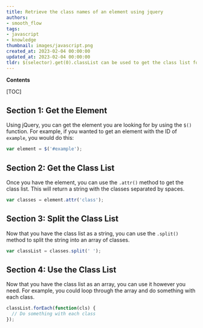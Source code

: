 ```yaml
---
title: Retrieve the class names of an element using jquery
authors:
- smooth_flow
tags:
- javascript
- knowledge
thumbnail: images/javascript.png
created_at: 2023-02-04 00:00:00
updated_at: 2023-02-04 00:00:00
tldr: $(selector).get(0).classList can be used to get the class list for an element with jQuery in Javascript.
---
```


**Contents**

[TOC]

## Section 1: Get the Element

Using jQuery, you can get the element you are looking for by using the `$()` function. For example, if you wanted to get an element with the ID of `example`, you would do this:

```js
var element = $('#example');
```

## Section 2: Get the Class List

Once you have the element, you can use the `.attr()` method to get the class list. This will return a string with the classes separated by spaces.

```js
var classes = element.attr('class');
```

## Section 3: Split the Class List

Now that you have the class list as a string, you can use the `.split()` method to split the string into an array of classes.

```js
var classList = classes.split(' ');
```

## Section 4: Use the Class List

Now that you have the class list as an array, you can use it however you need. For example, you could loop through the array and do something with each class.

```js
classList.forEach(function(cls) {
  // Do something with each class
});
```
